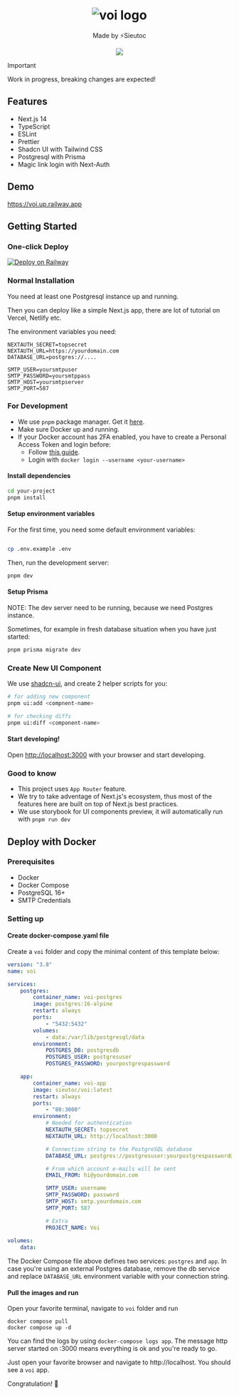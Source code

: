 <h1 align="center">
 <img src="https://i.imgur.com/Xohapcq.png" title="voi logo" />
</h1>

<p align="center">Made by ⚡Sieutoc</p>

<p align="center" width="100%">
    <img src="https://github.com/getsieutoc/voi/assets/1083478/7afcc2d3-0a2b-4bc8-acb8-42f99ded4bdd" />
</p>

> [!IMPORTANT]
> Work in progress, breaking changes are expected!

## Features

- Next.js 14
- TypeScript
- ESLint
- Prettier
- Shadcn UI with Tailwind CSS
- Postgresql with Prisma
- Magic link login with Next-Auth

## Demo

https://voi.up.railway.app

## Getting Started

### One-click Deploy

[![Deploy on Railway](https://railway.app/button.svg)](https://railway.app/template/kJ5jtI?referralCode=pwTZMY)

### Normal Installation

You need at least one Postgresql instance up and running.

Then you can deploy like a simple Next.js app, there are lot of tutorial on Vercel, Netlify etc.

The environment variables you need:

```
NEXTAUTH_SECRET=topsecret
NEXTAUTH_URL=https://yourdomain.com
DATABASE_URL=postgres://....

SMTP_USER=yoursmtpuser
SMTP_PASSWORD=yoursmtppass
SMTP_HOST=yoursmtpserver
SMTP_PORT=587
```

### For Development

- We use `pnpm` package manager. Get it [here](https://pnpm.io/installation).
- Make sure Docker up and running.
- If your Docker account has 2FA enabled, you have to create a Personal Access Token and login before:
    - Follow [this guide](https://docs.docker.com/docker-hub/access-tokens/).
    - Login with `docker login --username <your-username>`


#### Install dependencies

```bash
cd your-project
pnpm install
```

#### Setup environment variables

For the first time, you need some default environment variables:

```bash

cp .env.example .env
```

Then, run the development server:

```bash
pnpm dev
```

#### Setup Prisma

NOTE: The dev server need to be running, because we need Postgres instance.

Sometimes, for example in fresh database situation when you have just started:

```bash
pnpm prisma migrate dev
```

### Create New UI Component

We use [shadcn-ui](https://ui.shadcn.com/), and create 2 helper scripts for you:

```bash
# for adding new component
pnpm ui:add <compnent-name>

# for checking diffs
pnpm ui:diff <component-name>
```

#### Start developing!

Open [http://localhost:3000](http://localhost:3000) with your browser and start developing.

### Good to know

- This project uses `App Router` feature.
- We try to take adventage of Next.js's ecosystem, thus most of the features here are built on top of Next.js best practices.
- We use storybook for UI components preview, it will automatically run with `pnpm run dev`

## Deploy with Docker

### Prerequisites

- Docker
- Docker Compose
- PostgreSQL  16+
- SMTP Credentials

### Setting up

#### Create docker-compose.yaml file

Create a `voi` folder and copy the minimal content of this template below:

```yaml
version: "3.8"
name: voi

services:
    postgres:
        container_name: voi-postgres
        image: postgres:16-alpine
        restart: always
        ports:
            - "5432:5432"
        volumes:
            - data:/var/lib/postgresql/data
        environment:
            POSTGRES_DB: postgresdb
            POSTGRES_USER: postgresuser
            POSTGRES_PASSWORD: yourpostgrespassword

    app:
        container_name: voi-app
        image: sieutoc/voi:latest
        restart: always
        ports:
            - "80:3000"
        environment:            
            # Needed for authentication
            NEXTAUTH_SECRET: topsecret
            NEXTAUTH_URL: http://localhost:3000

            # Connection string to the PostgreSQL database
            DATABASE_URL: postgres://postgresuser:yourpostgrespassword@db:5432/postgresdb

            # From which account e-mails will be sent
            EMAIL_FROM: hi@yourdomain.com

            SMTP_USER: username
            SMTP_PASSWORD: password
            SMTP_HOST: smtp.yourdomain.com
            SMTP_PORT: 587

            # Extra
            PROJECT_NAME: Voi
    
volumes:
    data:
```

The Docker Compose file above defines two services: `postgres` and `app`. In case you're using an external Postgres database, remove the db service and replace `DATABASE_URL` environment variable with your connection string.

#### Pull the images and run

Open your favorite terminal, navigate to `voi` folder and run

```
docker compose pull
docker compose up -d
```

You can find the logs by using `docker-compose logs app`. The message http server started on :3000 means everything is ok and you're ready to go.

Just open your favorite browser and navigate to http://localhost. You should see a `voi` app.

Congratulation! :tada:
